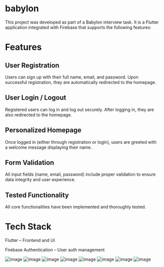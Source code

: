 # babylon

This project was developed as part of a Babylon interview task. It is a Flutter application integrated with Firebase that supports the following features:

# Features
## User Registration
Users can sign up with their full name, email, and password. Upon successful registration, they are automatically redirected to the homepage.

## User Login / Logout
Registered users can log in and log out securely. After logging in, they are also redirected to the homepage.

## Personalized Homepage
Once logged in (either through registration or login), users are greeted with a welcome message displaying their name.

## Form Validation
All input fields (name, email, password) include proper validation to ensure data integrity and user experience.

## Tested Functionality
All core functionalities have been implemented and thoroughly tested.

# Tech Stack
Flutter – Frontend and UI

Firebase Authentication – User auth management

![image](https://github.com/ZO-Fang/babylon-login/blob/master/assets/img/ba-1.jpg)
![image](https://github.com/ZO-Fang/babylon-login/blob/master/assets/img/ba-2.jpg)
![image](https://github.com/ZO-Fang/babylon-login/blob/master/assets/img/ba-3.jpg)
![image](https://github.com/ZO-Fang/babylon-login/blob/master/assets/img/ba-4.jpg)
![image](https://github.com/ZO-Fang/babylon-login/blob/master/assets/img/ba-5.jpg)
![image](https://github.com/ZO-Fang/babylon-login/blob/master/assets/img/ba-6.jpg)
![image](https://github.com/ZO-Fang/babylon-login/blob/master/assets/img/ba-7.jpg)
![image](https://github.com/ZO-Fang/babylon-login/blob/master/assets/img/ba-8.jpg)
